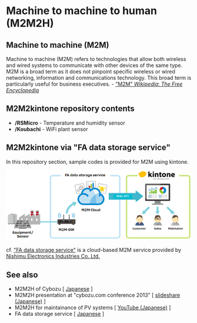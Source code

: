 # Machine to machine to human (M2M2H)

## Machine to machine (M2M)
Machine to machine (M2M) refers to technologies that allow both wireless and wired systems to communicate with other devices of the same type. M2M is a broad term as it does not pinpoint specific wireless or wired networking, information and communications technology. This broad term is particularly useful for business executives. - ["M2M" *Wikipedia*: *The Free Encyclopedia*](http://en.wikipedia.org/wiki/Machine_to_machine "Machine to machine")

## M2M2kintone repository contents
* **/RSMicro** - Temperature and humidity sensor
* **/Koubachi** - WiFi plant sensor

## M2M2kintone via "FA data storage service"
In this repository section, sample codes is provided for M2M using kintone.

![M2M2kintone](image/M2M2kintone.png)

cf. ["FA data storage service"](http://www.megakiku.jp/fadss/ "FA data storage service") is a cloud-based M2M service provided by [Nishimu Electronics Industries Co.,Ltd.](http://www.nishimu.co.jp/index-e.html "Nishimu Electronics Industries Co.,Ltd.")

## See also
* M2M2H of Cybozu [ [Japanese](http://www.itmedia.co.jp/enterprise/articles/1401/23/news026.html) ]
* M2M2H presentation at "cybozu.com conference 2013" [ [slideshare (Japanese)](http://www.slideshare.net/cybozucommunity/c-4m2-m2kintone) ]
* M2M2H for maintainance of PV systems [ [YouTube (Japanese)](https://www.youtube.com/watch?v=BLdzqkVK3eo&list=UUtjym6vNLw-vFBpcYXijsFA) ]
* FA data storage service [ [Japanese](http://www.megakiku.jp/fadss/ "FA data storage service") ]